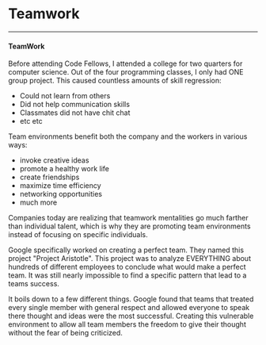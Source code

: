 # Teamwork

---

#### TeamWork

Before attending Code Fellows, I attended a college for two quarters for computer science. Out of the four programming classes, I only had ONE group project. This caused countless amounts of skill regression:

- Could not learn from others
- Did not help communication skills
- Classmates did not have chit chat
- etc etc

Team environments benefit both the company and the workers in various ways:

- invoke creative ideas
- promote a healthy work life
- create friendships
- maximize time efficiency
- networking opportunities
- much more

Companies today are realizing that teamwork mentalities go much farther than individual talent, which is why they are promoting team environments instead of focusing on specific individuals.

Google specifically worked on creating a perfect team. They named this project "Project Aristotle". This project was to analyze EVERYTHING about hundreds of different employees to conclude what would make a perfect team. It was still nearly impossible to find a specific pattern that lead to a teams success.

It boils down to a few different things. Google found that teams that treated every single member with general respect and allowed everyone to speak there thought and ideas were the most successful. Creating this vulnerable environment to allow all team members the freedom to give their thought without the fear of being criticized.

